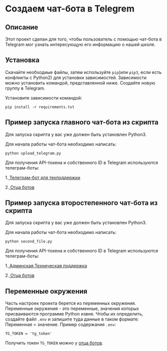 # Создаем чат-бота в Telegrem
## Описание
Этот проект сделан для того, чтобы пользователь с помощью чат-бота в Telegram мог узнать интересующую его информацию о  нашей школе. 
## Установка
Скачайте необходиые файлы, затем используйте `pip`(или `pip3`, если есть конфликты с Python2) для установки зависимостей. Зависимости можно установить командой, представленной ниже. Создайте новую группу в Telegram.

Установите зависимости командой:

```
pip install -r requirements.txt
```
## Пример запуска главного чат-бота из скрипта
Для запуска скрипта у вас уже должен быть установлен Python3.

Для начала работы чат-бота необходимо написать:
```
python upload_telegram.py
```
Для получения API-токена и собственного ID в Telegram используются телеграм-боты:

1.[ Телеграм-бот для техподдержки](https://t.me/SchoolChatSupportBot)

2.[ Отца ботов](https://telegram.me/BotFather)

## Пример запуска второстепенного чат-бота из скрипта
Для запуска скрипта у вас уже должен быть установлен Python3.

Для начала работы чат-бота необходимо написать:
```
python second_file.py
```
Для получения API-токена и собственного ID в Telegram используются телеграм-боты:

1.[ Админская Техническая поддержка](https://web.telegram.org/a/#-1002153418859)

2.[ Отца ботов](https://telegram.me/BotFather)

## Переменные окружения 
Часть настроек проекта берется из переменных окружения. Переменные окружения - это переменные, значения которых присваиваются программе Python извне. Чтобы их определить, создайте файл `.env` и запишите туда данные в таком формате: Переменная = значение.
Пример содержания `.env`:

`TG_TOKEN = 'tg_token'`

Получить токен `TG_TOKEN` можно у [отца ботов](https://telegram.me/BotFather).
